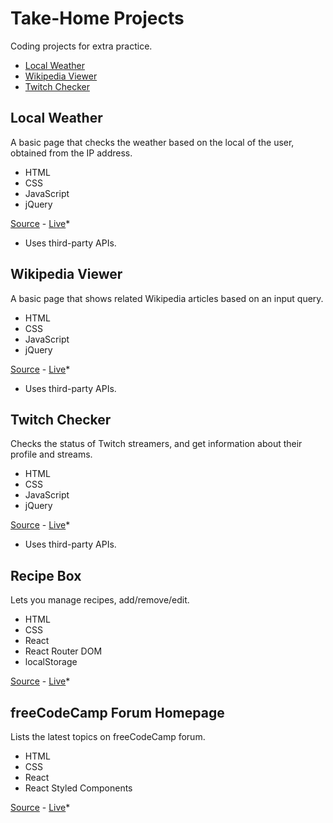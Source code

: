# Take-Home Projects

Coding projects for extra practice.

- [Local Weather](#local-weather)
- [Wikipedia Viewer](#wikipedia-viewer)
- [Twitch Checker](#twitch-checker)

## Local Weather

A basic page that checks the weather based on the local of the user, obtained from the IP address.

- HTML
- CSS
- JavaScript
- jQuery

[Source](local-weather) - [Live](https://jjnilton.github.io/freecodecamp-projects/code-interview-prep/take-home-projects/local-weather/dist)*


* Uses third-party APIs.

## Wikipedia Viewer

A basic page that shows related Wikipedia articles based on an input query.

- HTML
- CSS
- JavaScript
- jQuery

[Source](wikipedia-viewer) - [Live](https://jjnilton.github.io/freecodecamp-projects/code-interview-prep/take-home-projects/wikipedia-viewer/dist)*

* Uses third-party APIs.

## Twitch Checker

Checks the status of Twitch streamers, and get information about their profile and streams.

- HTML
- CSS
- JavaScript
- jQuery

[Source](twitch-checker) - [Live](https://jjnilton.github.io/freecodecamp-projects/code-interview-prep/take-home-projects/twitch-checker/dist)*

* Uses third-party APIs.

## Recipe Box

Lets you manage recipes, add/remove/edit.

- HTML
- CSS
- React
- React Router DOM
- localStorage

[Source](recipe-box) - [Live](https://jjnilton.github.io/freecodecamp-projects/code-interview-prep/take-home-projects/recipe-box/build)*

## freeCodeCamp Forum Homepage

Lists the latest topics on freeCodeCamp forum.

- HTML
- CSS
- React
- React Styled Components

[Source](freecodecamp-forum-homepage) - [Live](https://jjnilton.github.io/freecodecamp-projects/code-interview-prep/take-home-projects/freecodecamp-forum-homepage/dist)*
